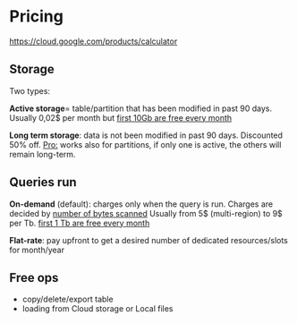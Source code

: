 # Pricing
https://cloud.google.com/products/calculator
## Storage
Two types:

**Active storage**= table/partition that has been modified in past 90 days.
Usually 0,02$ per month but <u>first 10Gb are free every month</u>

**Long term storage**: data is not been modified in past 90 days.
Discounted 50% off.
<u>Pro:</u> works also for partitions, if only one is active, the others will remain long-term.


## Queries run

**On-demand** (default): charges only when the query is run. Charges are decided by <u>number of bytes scanned</u>
Usually from 5$ (multi-region) to 9$ per Tb. <u>first 1 Tb are free every month</u> 

**Flat-rate**: pay upfront to get a desired number of dedicated resources/slots for month/year

## Free ops
- copy/delete/export table
- loading from Cloud storage or Local files